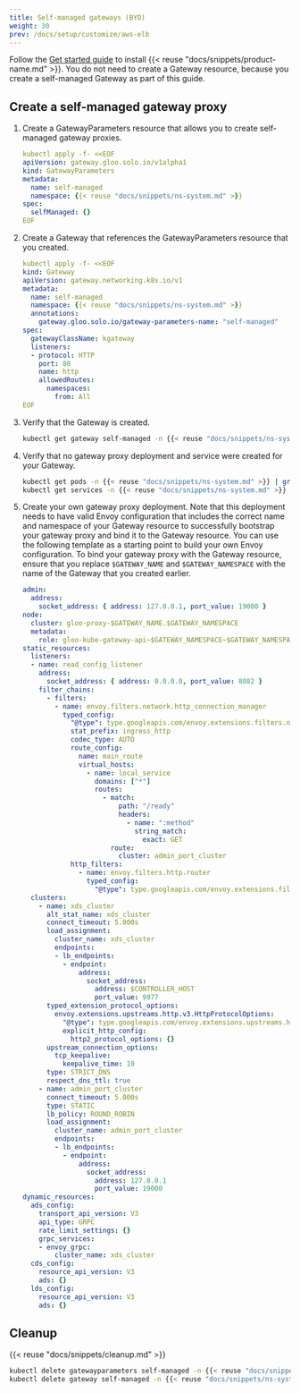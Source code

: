 ```yaml
---
title: Self-managed gateways (BYO)
weight: 30
prev: /docs/setup/customize/aws-elb
---
```


Follow the [Get started guide](/docs/quickstart/) to install {{< reuse "docs/snippets/product-name.md" >}}. You do not need to create a Gateway resource, because you create a self-managed Gateway as part of this guide. 

## Create a self-managed gateway proxy

1. Create a GatewayParameters resource that allows you to create self-managed gateway proxies. 
   ```yaml
   kubectl apply -f- <<EOF
   apiVersion: gateway.gloo.solo.io/v1alpha1
   kind: GatewayParameters
   metadata:
     name: self-managed
     namespace: {{< reuse "docs/snippets/ns-system.md" >}}
   spec:
     selfManaged: {}
   EOF
   ```

2. Create a Gateway that references the GatewayParameters resource that you created. 
   ```yaml
   kubectl apply -f- <<EOF
   kind: Gateway
   apiVersion: gateway.networking.k8s.io/v1
   metadata:
     name: self-managed
     namespace: {{< reuse "docs/snippets/ns-system.md" >}}
     annotations:
       gateway.gloo.solo.io/gateway-parameters-name: "self-managed"
   spec:
     gatewayClassName: kgateway
     listeners:
     - protocol: HTTP
       port: 80
       name: http
       allowedRoutes:
         namespaces:
           from: All
   EOF  
   ```

3. Verify that the Gateway is created.  
   ```sh
   kubectl get gateway self-managed -n {{< reuse "docs/snippets/ns-system.md" >}} -o yaml
   ```

4. Verify that no gateway proxy deployment and service were created for your Gateway. 
   ```sh
   kubectl get pods -n {{< reuse "docs/snippets/ns-system.md" >}} | grep self-managed
   kubectl get services -n {{< reuse "docs/snippets/ns-system.md" >}} | grep self-managed
   ```
   
5. Create your own gateway proxy deployment. Note that this deployment needs to have valid Envoy configuration that includes the correct name and namespace of your Gateway resource to successfully bootstrap your gateway proxy and bind it to the Gateway resource. You can use the following template as a starting point to build your own Envoy configuration. To bind your gateway proxy with the Gateway resource, ensure that you replace `$GATEWAY_NAME` and `$GATEWAY_NAMESPACE` with the name of the Gateway that you created earlier. 
   ```yaml
   admin:
     address:
       socket_address: { address: 127.0.0.1, port_value: 19000 }
   node:
     cluster: gloo-proxy-$GATEWAY_NAME.$GATEWAY_NAMESPACE
     metadata:
       role: gloo-kube-gateway-api~$GATEWAY_NAMESPACE~$GATEWAY_NAMESPACE-$GATEWAY_NAME
   static_resources:
     listeners:
     - name: read_config_listener
       address:
         socket_address: { address: 0.0.0.0, port_value: 8082 }
       filter_chains:
         - filters:
           - name: envoy.filters.network.http_connection_manager
             typed_config:
               "@type": type.googleapis.com/envoy.extensions.filters.network.http_connection_manager.v3.HttpConnectionManager
               stat_prefix: ingress_http
               codec_type: AUTO
               route_config:
                 name: main_route
                 virtual_hosts:
                   - name: local_service
                     domains: ["*"]
                     routes:
                       - match:
                           path: "/ready"
                           headers:
                             - name: ":method"
                               string_match:
                                 exact: GET
                         route:
                           cluster: admin_port_cluster
               http_filters:
                 - name: envoy.filters.http.router
                   typed_config:
                     "@type": type.googleapis.com/envoy.extensions.filters.http.router.v3.Router
     clusters:
       - name: xds_cluster
         alt_stat_name: xds_cluster
         connect_timeout: 5.000s
         load_assignment:
           cluster_name: xds_cluster
           endpoints:
           - lb_endpoints:
             - endpoint:
                 address:
                   socket_address:
                     address: $CONTROLLER_HOST
                     port_value: 9977
         typed_extension_protocol_options:
           envoy.extensions.upstreams.http.v3.HttpProtocolOptions:
             "@type": type.googleapis.com/envoy.extensions.upstreams.http.v3.HttpProtocolOptions
             explicit_http_config:
               http2_protocol_options: {}
         upstream_connection_options:
           tcp_keepalive:
             keepalive_time: 10
         type: STRICT_DNS
         respect_dns_ttl: true
       - name: admin_port_cluster
         connect_timeout: 5.000s
         type: STATIC
         lb_policy: ROUND_ROBIN
         load_assignment:
           cluster_name: admin_port_cluster
           endpoints:
           - lb_endpoints:
             - endpoint:
                 address:
                   socket_address:
                     address: 127.0.0.1
                     port_value: 19000
   dynamic_resources:
     ads_config:
       transport_api_version: V3
       api_type: GRPC
       rate_limit_settings: {}
       grpc_services:
       - envoy_grpc:
           cluster_name: xds_cluster
     cds_config:
       resource_api_version: V3
       ads: {}
     lds_config:
       resource_api_version: V3
       ads: {}
   ```
   
## Cleanup

{{< reuse "docs/snippets/cleanup.md" >}}

```sh
kubectl delete gatewayparameters self-managed -n {{< reuse "docs/snippets/ns-system.md" >}}
kubectl delete gateway self-managed -n {{< reuse "docs/snippets/ns-system.md" >}}
```